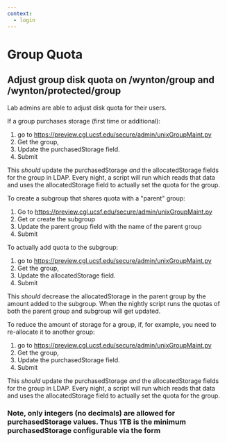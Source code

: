 ```yaml
---
context:
  - login
---
```


# Group Quota

## Adjust group disk quota on /wynton/group and /wynton/protected/group

Lab admins are able to adjust disk quota for their users.

If a group purchases storage (first time or additional):

1. go to https://preview.cgl.ucsf.edu/secure/admin/unixGroupMaint.py
2. Get the group, 
3. Update the purchasedStorage field.
4. Submit

This *should* update the purchasedStorage *and* the allocatedStorage fields for the group in LDAP.  Every night, a script will run which reads that data and uses the allocatedStorage field to actually set the quota for the group.

To create a subgroup that shares quota with a "parent" group:

1. Go to https://preview.cgl.ucsf.edu/secure/admin/unixGroupMaint.py
2. Get or create the subgroup
3. Update the parent group field with the name of the parent group
4. Submit

To actually add quota to the subgroup:

1. go to https://preview.cgl.ucsf.edu/secure/admin/unixGroupMaint.py
2. Get the group,
3. Update the allocatedStorage field.
4. Submit

This *should* decrease the allocatedStorage in the parent group by the amount added to the subgroup.  When the nightly script runs the quotas of both the parent group and subgroup will get updated.

To reduce the amount of storage for a group, if, for example, you need to re-allocate it to another group:

1. go to https://preview.cgl.ucsf.edu/secure/admin/unixGroupMaint.py
2. Get the group,
3. Update the purchasedStorage field.
4. Submit

This *should* update the purchasedStorage *and* the allocatedStorage fields for the group in LDAP.  Every night, a script will run which reads that data and uses the allocatedStorage field to actually set the quota for the group.

### Note, only integers (no decimals) are allowed for purchasedStorage values. Thus 1TB is the minimum purchasedStorage configurable via the form
